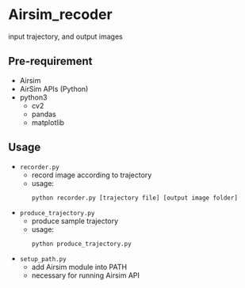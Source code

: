 # Airsim_recoder
input trajectory, and output images
## Pre-requirement
- Airsim
- AirSim APIs (Python)
- python3
    - cv2
    - pandas
    - matplotlib
## Usage
- `recorder.py`
    - record image according to trajectory
    - usage:
        ```
        python recorder.py [trajectory file] [output image folder]
        ```
- `produce_trajectory.py`
    - produce sample trajectory
    - usage:
        ```
        python produce_trajectory.py
        ```
- `setup_path.py`
    - add Airsim module into PATH
    - necessary for running Airsim API

